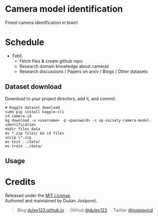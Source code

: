 

# Camera model identification

Finest camera identification in town!

# Schedule

- Feb1:
  - Fetch files & create github repo
  - Research domain knowledge about cameras
  - Research discussions / Papers on arxiv / Blogs / Other datasets


## Dataset download

Download to your project directory, add it, and commit.

```
# Kaggle dataset download
sudo pip install kaggle-cli
cd camera-id
kg download -u <username> -p <password> -c sp-society-camera-model-identification
mkdir files data
mv *.zip files/ && cd files
unzip \*.zip 
mv test ../data/
mv train ../data/
```


## Usage


# Credits

Released under the [MIT License].<br>
Authored and maintained by Dušan Josipović.

> Blog [dulex123.github.io](http://dulex123.github.io) &nbsp;&middot;&nbsp;
> GitHub [@dulex123](https://github.com/dulex123) &nbsp;&middot;&nbsp;
> Twitter [@josipovicd](https://twitter.com/josipovicd)

[MIT License]: http://mit-license.org/

